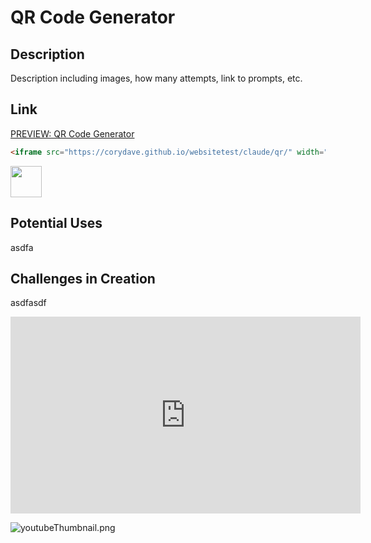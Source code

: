 # QR Code Generator

## Description

Description including images, how many attempts, link to prompts, etc.

## Link

[PREVIEW: QR Code Generator](https://corydave.github.io/websitetest/claude/qr/)

```html
<iframe src="https://corydave.github.io/websitetest/claude/qr/" width="500" height="900" frameborder="0"></iframe>
```

<img src="https://raw.githubusercontent.com/FortAwesome/Font-Awesome/6.x/svgs/solid/crown.svg" width="50" height="50">


## Potential Uses

asdfa

## Challenges in Creation

asdfasdf


  <iframe width="560" height="315" src="https://www.youtube.com/embed/ix0uXtj_eBU?si=gA58hd8_3C_NtIOE" title="YouTube video player" frameborder="0" allow="accelerometer; autoplay; clipboard-write; encrypted-media; gyroscope; picture-in-picture; web-share" referrerpolicy="strict-origin-when-cross-origin" allowfullscreen></iframe>

![youtubeThumbnail.png](https://www.youtube.com/watch?v=TuJnblwWLIs)
